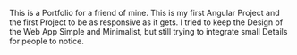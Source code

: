 This is a Portfolio for a friend of mine. This is my first Angular Project and the first Project to be as responsive as it gets. I tried to keep the Design of the Web App Simple and Minimalist, but still trying to integrate small Details for people to notice. 
